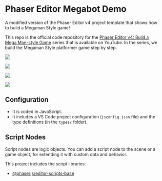 # Phaser Editor Megabot Demo

A modified version of the Phaser Editor v4 project template that shows how to build a Megaman Style game!

This repo is the official code repository for the <a href="https://youtube.com/playlist?list=PLmcXe0-sfoSjlZRnCZm04QD5TzjU56Uhr&si=5phDFeQ7qxJdlyC7" target="_blank">Phaser Editor v4: Build a Mega Man-style Game</a> series that is available on YouTube. In the series, we build the Megaman Style platformer game step by step.

[<img src="https://i.ytimg.com/vi/RpTCJcGoWJg/hqdefault.jpg">](https://youtu.be/RpTCJcGoWJg "Phaser Editor v4: Quick Guide to Sprite Animations")

[<img src="https://i.ytimg.com/vi/D9dxXIrU36I/hqdefault.jpg">](https://youtu.be/D9dxXIrU36I "Phaser Editor v4: How to Use the Scene Editor for Level Design")

[<img src="https://i.ytimg.com/vi/XiDsumRXszc/hqdefault.jpg">](https://youtu.be/XiDsumRXszc "Phaser Editor v4: Adding a Player Character and Basic Movement")

[<img src="https://i.ytimg.com/vi/dcCm4N7B_84/hqdefault.jpg">](https://youtu.be/dcCm4N7B_84 "Phaser Editor v4 - Using Tilemaps to Create a Platformer Level")


## Configuration

* It is coded in JavaScript.
* It includes a VS Code project configuration (`jsconfig.json` file) and the type definitions (in the `types/` folder).

## Script Nodes

Script nodes are logic objects. You can add a script node to the scene or a game object, for extending it with custom data and behavior.

This project includes the script libraries:

- [@phaserjs/editor-scripts-base](https://github.com/phaserjs/editor-scripts-base)
